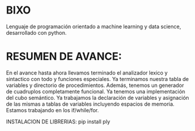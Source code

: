 # BIXO
Lenguaje de programación orientado a machine learning y data science, desarrollado con python.

# RESUMEN DE AVANCE:
En el avance hasta ahora llevamos terminado el analizador lexico y sintactico con todo y funciones especiales. Ya terminamos nuestra tabla de variables y directorio de procedimientos. Además, tenemos un generador de cuadruplos completamente funcional. Ya tenemos una implementación del cubo semántico.
Ya trabajamos la declaración de variables y asignación de las mismas a tablas de variables incluyendo espacios de memoria. Estamos trabajando en los if/while/for.



INSTALACION DE LIBRERIAS:
pip install ply
